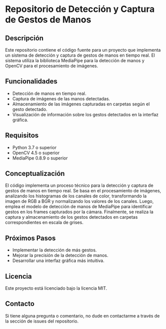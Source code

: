# Repositorio de Detección y Captura de Gestos de Manos

## Descripción

Este repositorio contiene el código fuente para un proyecto que implementa un sistema de detección y captura de gestos de manos en tiempo real. El sistema utiliza la biblioteca MediaPipe para la detección de manos y OpenCV para el procesamiento de imágenes.

## Funcionalidades

- Detección de manos en tiempo real.
- Captura de imágenes de las manos detectadas.
- Almacenamiento de las imágenes capturadas en carpetas según el gesto detectado.
- Visualización de información sobre los gestos detectados en la interfaz gráfica.

## Requisitos

- Python 3.7 o superior
- OpenCV 4.5 o superior
- MediaPipe 0.8.9 o superior

## Conceptualización

El código implementa un proceso técnico para la detección y captura de gestos de manos en tiempo real. Se basa en el procesamiento de imágenes, analizando los histogramas de los canales de color, transformando la imagen de RGB a BGR y normalizando los valores de los canales. Luego, emplea el modelo de detección de manos de MediaPipe para identificar gestos en los frames capturados por la cámara. Finalmente, se realiza la captura y almacenamiento de los gestos detectados en carpetas correspondientes en escala de grises.

## Próximos Pasos

- Implementar la detección de más gestos.
- Mejorar la precisión de la detección de manos.
- Desarrollar una interfaz gráfica más intuitiva.


## Licencia

Este proyecto está licenciado bajo la licencia MIT.

## Contacto

Si tiene alguna pregunta o comentario, no dude en contactarme a través de la sección de issues del repositorio.